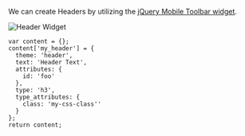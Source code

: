 We can create Headers by utilizing the [jQuery Mobile Toolbar widget](http://api.jquerymobile.com/toolbar/).

![Header Widget](http://drupalgap.org/sites/default/files/header-widget.png)

```
var content = {};
content['my_header'] = {
  theme: 'header',
  text: 'Header Text',
  attributes: {
    id: 'foo'
  },
  type: 'h3',
  type_attributes: {
    class: 'my-css-class''
  }
};
return content;
```
